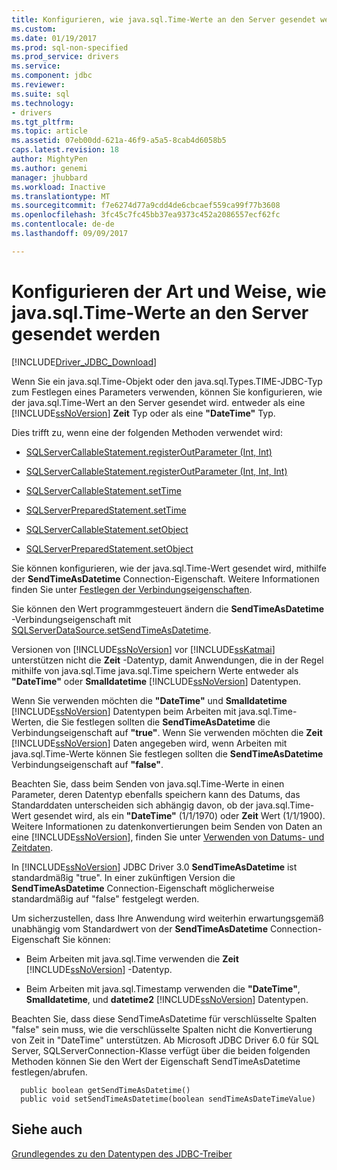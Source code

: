 ```yaml
---
title: Konfigurieren, wie java.sql.Time-Werte an den Server gesendet werden | Microsoft Docs
ms.custom: 
ms.date: 01/19/2017
ms.prod: sql-non-specified
ms.prod_service: drivers
ms.service: 
ms.component: jdbc
ms.reviewer: 
ms.suite: sql
ms.technology:
- drivers
ms.tgt_pltfrm: 
ms.topic: article
ms.assetid: 07eb00dd-621a-46f9-a5a5-8cab4d6058b5
caps.latest.revision: 18
author: MightyPen
ms.author: genemi
manager: jhubbard
ms.workload: Inactive
ms.translationtype: MT
ms.sourcegitcommit: f7e6274d77a9cdd4de6cbcaef559ca99f77b3608
ms.openlocfilehash: 3fc45c7fc45bb37ea9373c452a2086557ecf62fc
ms.contentlocale: de-de
ms.lasthandoff: 09/09/2017

---
```

# <a name="configuring-how-javasqltime-values-are-sent-to-the-server"></a>Konfigurieren der Art und Weise, wie java.sql.Time-Werte an den Server gesendet werden
[!INCLUDE[Driver_JDBC_Download](../../includes/driver_jdbc_download.md)]

  Wenn Sie ein java.sql.Time-Objekt oder den java.sql.Types.TIME-JDBC-Typ zum Festlegen eines Parameters verwenden, können Sie konfigurieren, wie der java.sql.Time-Wert an den Server gesendet wird. entweder als eine [!INCLUDE[ssNoVersion](../../includes/ssnoversion_md.md)] **Zeit** Typ oder als eine **"DateTime"** Typ.  
  
 Dies trifft zu, wenn eine der folgenden Methoden verwendet wird:  
  
-   [SQLServerCallableStatement.registerOutParameter (Int, Int)](../../connect/jdbc/reference/registeroutparameter-method-int-int.md)  
  
-   [SQLServerCallableStatement.registerOutParameter (Int, Int, Int)](../../connect/jdbc/reference/registeroutparameter-method-int-int-int.md)  
  
-   [SQLServerCallableStatement.setTime](../../connect/jdbc/reference/settime-method-sqlservercallablestatement.md)  
  
-   [SQLServerPreparedStatement.setTime](../../connect/jdbc/reference/settime-method-sqlserverpreparedstatement.md)  
  
-   [SQLServerCallableStatement.setObject](../../connect/jdbc/reference/setobject-method-sqlservercallablestatement.md)  
  
-   [SQLServerPreparedStatement.setObject](../../connect/jdbc/reference/setobject-method-sqlserverpreparedstatement.md)  
  
 Sie können konfigurieren, wie der java.sql.Time-Wert gesendet wird, mithilfe der **SendTimeAsDatetime** Connection-Eigenschaft. Weitere Informationen finden Sie unter [Festlegen der Verbindungseigenschaften](../../connect/jdbc/setting-the-connection-properties.md).  
  
 Sie können den Wert programmgesteuert ändern die **SendTimeAsDatetime** -Verbindungseigenschaft mit [SQLServerDataSource.setSendTimeAsDatetime](../../connect/jdbc/reference/setsendtimeasdatetime-method-sqlserverdatasource.md).  
  
 Versionen von [!INCLUDE[ssNoVersion](../../includes/ssnoversion_md.md)] vor [!INCLUDE[ssKatmai](../../includes/sskatmai_md.md)] unterstützen nicht die **Zeit** -Datentyp, damit Anwendungen, die in der Regel mithilfe von java.sql.Time java.sql.Time speichern Werte entweder als **"DateTime"** oder **Smalldatetime** [!INCLUDE[ssNoVersion](../../includes/ssnoversion_md.md)] Datentypen.  
  
 Wenn Sie verwenden möchten die **"DateTime"** und **Smalldatetime** [!INCLUDE[ssNoVersion](../../includes/ssnoversion_md.md)] Datentypen beim Arbeiten mit java.sql.Time-Werten, die Sie festlegen sollten die **SendTimeAsDatetime** die Verbindungseigenschaft auf **"true"**. Wenn Sie verwenden möchten die **Zeit** [!INCLUDE[ssNoVersion](../../includes/ssnoversion_md.md)] Daten angegeben wird, wenn Arbeiten mit java.sql.Time-Werte können Sie festlegen sollten die **SendTimeAsDatetime** Verbindungseigenschaft auf **"false"**.  
  
 Beachten Sie, dass beim Senden von java.sql.Time-Werte in einen Parameter, deren Datentyp ebenfalls speichern kann des Datums, das Standarddaten unterscheiden sich abhängig davon, ob der java.sql.Time-Wert gesendet wird, als ein **"DateTime"** (1/1/1970) oder **Zeit** Wert (1/1/1900). Weitere Informationen zu datenkonvertierungen beim Senden von Daten an eine [!INCLUDE[ssNoVersion](../../includes/ssnoversion_md.md)], finden Sie unter [Verwenden von Datums- und Zeitdaten](http://go.microsoft.com/fwlink/?LinkID=145211).  
  
 In [!INCLUDE[ssNoVersion](../../includes/ssnoversion_md.md)] JDBC Driver 3.0 **SendTimeAsDatetime** ist standardmäßig "true". In einer zukünftigen Version die **SendTimeAsDatetime** Connection-Eigenschaft möglicherweise standardmäßig auf "false" festgelegt werden.  
  
 Um sicherzustellen, dass Ihre Anwendung wird weiterhin erwartungsgemäß unabhängig vom Standardwert von der **SendTimeAsDatetime** Connection-Eigenschaft Sie können:  
  
-   Beim Arbeiten mit java.sql.Time verwenden die **Zeit** [!INCLUDE[ssNoVersion](../../includes/ssnoversion_md.md)] -Datentyp.  
  
-   Beim Arbeiten mit java.sql.Timestamp verwenden die **"DateTime"**, **Smalldatetime**, und **datetime2** [!INCLUDE[ssNoVersion](../../includes/ssnoversion_md.md)] Datentypen.  
  
Beachten Sie, dass diese SendTimeAsDatetime für verschlüsselte Spalten "false" sein muss, wie die verschlüsselte Spalten nicht die Konvertierung von Zeit in "DateTime" unterstützen. Ab Microsoft JDBC Driver 6.0 für SQL Server, SQLServerConnection-Klasse verfügt über die beiden folgenden Methoden können Sie den Wert der Eigenschaft SendTimeAsDatetime festlegen/abrufen.

```
  public boolean getSendTimeAsDatetime()
  public void setSendTimeAsDatetime(boolean sendTimeAsDateTimeValue)
```
  
## <a name="see-also"></a>Siehe auch  
 [Grundlegendes zu den Datentypen des JDBC-Treiber](../../connect/jdbc/understanding-the-jdbc-driver-data-types.md)  
  
  

